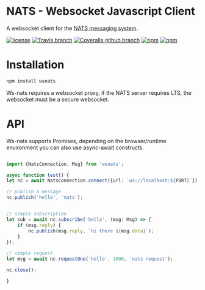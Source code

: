 # NATS - Websocket Javascript Client

A websocket client for the [NATS messaging system](https://nats.io).

[![license](https://img.shields.io/github/license/nats-io/ws-nats.svg)](https://www.apache.org/licenses/LICENSE-2.0)
[![Travis branch](https://img.shields.io/travis/nats-io/ws-nats/master.svg)]()
[![Coveralls github branch](https://img.shields.io/coveralls/github/nats-io/ws-nats/master.svg)]()
[![npm](https://img.shields.io/npm/v/wsnats.svg)](https://www.npmjs.com/package/wsnats)
[![npm](https://img.shields.io/npm/dm/wsnats.svg)](https://www.npmjs.com/package/wsnats)

# Installation

```bash
npm install wsnats
```

Ws-nats requires a websocket proxy, if the NATS server requires LTS, the websocket must be a secure websocket.

# API

Ws-nats supports Promises, depending on the browser/runtime environment you can also use async-await constructs.

```typescript

import {NatsConnection, Msg} from 'wsnats';

async function test() {
let nc = await NatsConnection.connect({url: `ws://localhost:${PORT}`});

// publish a message
nc.publish('hello', 'nats');


// simple subscription
let sub = await nc.subscribe('hello', (msg: Msg) => {
    if (msg.reply) {
        nc.publish(msg.reply, `hi there ${msg.data}`);
    }
});

// simple request
let msg = await nc.requestOne('hello', 1000, 'nats request');

nc.close();

}
```

